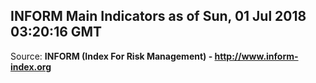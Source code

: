 ## INFORM Main Indicators as of Sun, 01 Jul 2018 03:20:16 GMT

Source: **INFORM (Index For Risk Management) - http://www.inform-index.org**